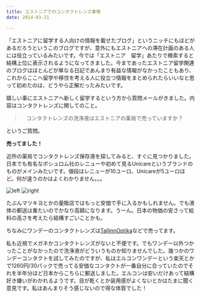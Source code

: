 ```yaml
---
title: エストニアでのコンタクトレンズ事情
date: 2014-03-21

---
```


「エストニアに留学する人向けの情報を載せたブログ」というニッチにもほどがあるだろうというこのブログですが、意外にもエストニアへの滞在計画のある人には役立っているみたいです。今では「エストニア　留学」あたりで検索すると結構上位に表示されるようになってきました。今まであったエストニア留学関連のブログはほとんどが単なる日記であんまり有益な情報がなかったこともあり、これからここへ留学や移住を考える人に役立つ情報をまとめられたらいいなと思って初めたのは、どうやら正解だったみたいです。

嬉しい事にエストニアへ新しく留学するという方から質問メールがきました。内容はコンタクトレンズに関してのこと。

>　コンタクトレンズの洗浄液はエストニアの薬局で売っていますか？

というご質問。

**売ってました！**

近所の薬局でコンタクトレンズ保存液を探してみると、すぐに見つかりました。日本でも有名なボシュロム社のレニューや初めて見るUnicareというブランドのものがメインみたいです。値段はレニューが10ユーロ、Unicareが5ユーロほど。何が違うのかはよくわかりません。。。

![left](https://farm8.staticflickr.com/7042/13292911555_92aff84091_d.jpg)
![right](https://farm4.staticflickr.com/3764/13293081593_50211694d8_d.jpg)

たぶんマツキヨとかの量販店ではもっと安価で手に入るかもしれません。でも液体の郵送は重たいのでかなり高額になります。うーん。日本の物価の安さって給料の高さを考えたら結構すごいことかも。

ちなみにワンデーのコンタクトレンズは[TallinnOptika](http://www.opti.ee/eng/tooted/kontaktlaatsed/1-paevased-kontaktlaatsed/)などで売ってます。

私も近視でメガネかコンタクトレンズがないと不便です。でもワンデー以外つかったことがなかったので洗浄液がどういうものか知りませんでした。幾つかのワンデーコンタクトを試してみたのですが、私はエルコンワンデーという楽天とかで1260円/30パックで売ってる安価なコンタクトが一番自分に合っていたのでそれを半年分ほど日本からこちらに郵送しました。エルコンは安いだけあって結構好き嫌いがわかれるようです。目が乾くとか装用感がよくないとかはたまに聞く意見です。私はあんまりそう感じないので得な体質でした！
